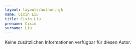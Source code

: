 ```yaml
---
layout: layouts/author.njk
name: Cixin Liu
title: Cixin Liu
prename: Cixin
surname: Liu
---
```

Keine zusätzlichen Informationen verfügbar für diesen Autor.
